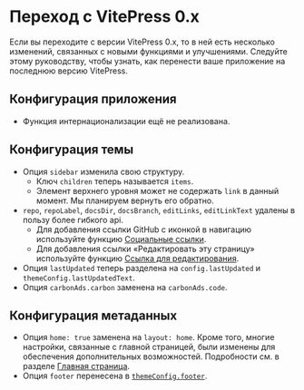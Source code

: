 # Переход с VitePress 0.x

Если вы переходите с версии VitePress 0.x, то в ней есть несколько изменений, связанных с новыми функциями и улучшениями. Следуйте этому руководству, чтобы узнать, как перенести ваше приложение на последнюю версию VitePress.

## Конфигурация приложения

- Функция интернационализации ещё не реализована.

## Конфигурация темы

- Опция `sidebar` изменила свою структуру.
  - Ключ `children` теперь называется `items`.
  - Элемент верхнего уровня может не содержать `link` в данный момент. Мы планируем вернуть его обратно.
- `repo`, `repoLabel`, `docsDir`, `docsBranch`, `editLinks`, `editLinkText` удалены в пользу более гибкого api.
  - Для добавления ссылки GitHub с иконкой в навигацию используйте функцию [Социальные ссылки](../reference/default-theme-nav#navigation-links).
  - Для добавления ссылки «Редактировать эту страницу» используйте функцию [Ссылка для редактирования](../reference/default-theme-edit-link).
- Опция `lastUpdated` теперь разделена на `config.lastUpdated` и `themeConfig.lastUpdatedText`.
- Опция `carbonAds.carbon` заменена на `carbonAds.code`.

## Конфигурация метаданных

- Опция `home: true` заменена на `layout: home`. Кроме того, многие настройки, связанные с главной страницей, были изменены для обеспечения дополнительных возможностей. Подробности см. в разделе [Главная страница](../reference/default-theme-home-page).
- Опция `footer` перенесена в [`themeConfig.footer`](../reference/default-theme-config#footer).
